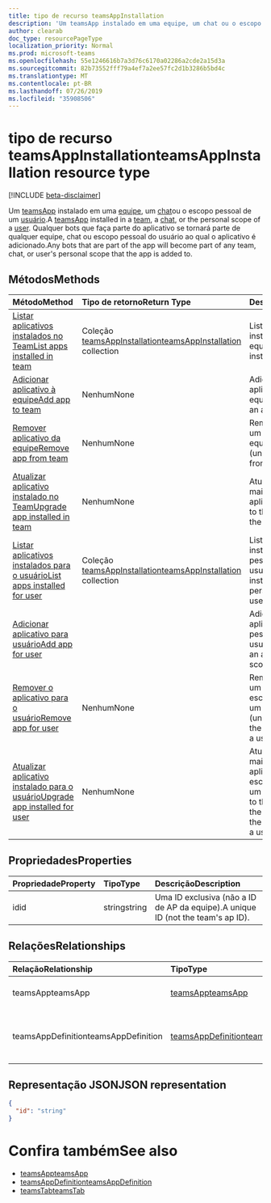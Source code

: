 ```yaml
---
title: tipo de recurso teamsAppInstallation
description: 'Um teamsApp instalado em uma equipe, um chat ou o escopo pessoal de um usuário. '
author: clearab
doc_type: resourcePageType
localization_priority: Normal
ms.prod: microsoft-teams
ms.openlocfilehash: 55e1246616b7a3d76c6170a02286a2cde2a15d3a
ms.sourcegitcommit: 82b73552fff79a4ef7a2ee57fc2d1b3286b5bd4c
ms.translationtype: MT
ms.contentlocale: pt-BR
ms.lasthandoff: 07/26/2019
ms.locfileid: "35908506"
---
```

# <a name="teamsappinstallation-resource-type"></a><span data-ttu-id="e824c-103">tipo de recurso teamsAppInstallation</span><span class="sxs-lookup"><span data-stu-id="e824c-103">teamsAppInstallation resource type</span></span>

[!INCLUDE [beta-disclaimer](../../includes/beta-disclaimer.md)]

<span data-ttu-id="e824c-104">Um [teamsApp](teamsapp.md) instalado em uma [equipe](team.md), um [chat](chat.md)ou o escopo pessoal de um [usuário](user.md).</span><span class="sxs-lookup"><span data-stu-id="e824c-104">A [teamsApp](teamsapp.md) installed in a [team](team.md), a [chat](chat.md), or the personal scope of a [user](user.md).</span></span> <span data-ttu-id="e824c-105">Qualquer bots que faça parte do aplicativo se tornará parte de qualquer equipe, chat ou escopo pessoal do usuário ao qual o aplicativo é adicionado.</span><span class="sxs-lookup"><span data-stu-id="e824c-105">Any bots that are part of the app will become part of any team, chat, or user's personal scope that the app is added to.</span></span>

## <a name="methods"></a><span data-ttu-id="e824c-106">Métodos</span><span class="sxs-lookup"><span data-stu-id="e824c-106">Methods</span></span>

| <span data-ttu-id="e824c-107">Método</span><span class="sxs-lookup"><span data-stu-id="e824c-107">Method</span></span>       | <span data-ttu-id="e824c-108">Tipo de retorno</span><span class="sxs-lookup"><span data-stu-id="e824c-108">Return Type</span></span>  |<span data-ttu-id="e824c-109">Descrição</span><span class="sxs-lookup"><span data-stu-id="e824c-109">Description</span></span>|
|:---------------|:--------|:----------|
|[<span data-ttu-id="e824c-110">Listar aplicativos instalados no Team</span><span class="sxs-lookup"><span data-stu-id="e824c-110">List apps installed in team</span></span>](../api/teamsappinstallation-list.md) | <span data-ttu-id="e824c-111">Coleção [teamsAppInstallation](teamsappinstallation.md)</span><span class="sxs-lookup"><span data-stu-id="e824c-111">[teamsAppInstallation](teamsappinstallation.md) collection</span></span> | <span data-ttu-id="e824c-112">Lista os aplicativos instalados em uma equipe.</span><span class="sxs-lookup"><span data-stu-id="e824c-112">Lists apps installed in a team.</span></span>|
|[<span data-ttu-id="e824c-113">Adicionar aplicativo à equipe</span><span class="sxs-lookup"><span data-stu-id="e824c-113">Add app to team</span></span>](../api/teamsappinstallation-add.md) |<span data-ttu-id="e824c-114">Nenhum</span><span class="sxs-lookup"><span data-stu-id="e824c-114">None</span></span> | <span data-ttu-id="e824c-115">Adiciona (instala) um aplicativo a uma equipe.</span><span class="sxs-lookup"><span data-stu-id="e824c-115">Adds (installs) an app to a team.</span></span>|
|[<span data-ttu-id="e824c-116">Remover aplicativo da equipe</span><span class="sxs-lookup"><span data-stu-id="e824c-116">Remove app from team</span></span>](../api/teamsappinstallation-delete.md) | <span data-ttu-id="e824c-117">Nenhum</span><span class="sxs-lookup"><span data-stu-id="e824c-117">None</span></span> | <span data-ttu-id="e824c-118">Remove (desinstala) um aplicativo de uma equipe.</span><span class="sxs-lookup"><span data-stu-id="e824c-118">Removes (uninstalls) an app from a team.</span></span>|
|[<span data-ttu-id="e824c-119">Atualizar aplicativo instalado no Team</span><span class="sxs-lookup"><span data-stu-id="e824c-119">Upgrade app installed in team</span></span>](../api/teamsappinstallation-upgrade.md) | <span data-ttu-id="e824c-120">Nenhum</span><span class="sxs-lookup"><span data-stu-id="e824c-120">None</span></span> | <span data-ttu-id="e824c-121">Atualiza para a versão mais recente do aplicativo.</span><span class="sxs-lookup"><span data-stu-id="e824c-121">Upgrades to the latest version of the app.</span></span>|
|[<span data-ttu-id="e824c-122">Listar aplicativos instalados para o usuário</span><span class="sxs-lookup"><span data-stu-id="e824c-122">List apps installed for user</span></span>](../api/user-list-teamsappinstallation.md) | <span data-ttu-id="e824c-123">Coleção [teamsAppInstallation](teamsappinstallation.md)</span><span class="sxs-lookup"><span data-stu-id="e824c-123">[teamsAppInstallation](teamsappinstallation.md) collection</span></span> | <span data-ttu-id="e824c-124">Lista os aplicativos instalados no escopo pessoal de um usuário.</span><span class="sxs-lookup"><span data-stu-id="e824c-124">Lists apps installed in the personal scope of a user.</span></span>|
|[<span data-ttu-id="e824c-125">Adicionar aplicativo para usuário</span><span class="sxs-lookup"><span data-stu-id="e824c-125">Add app for user</span></span>](../api/user-add-teamsappinstallation.md) | | <span data-ttu-id="e824c-126">Adiciona (instala) um aplicativo no escopo pessoal de um usuário.</span><span class="sxs-lookup"><span data-stu-id="e824c-126">Adds (installs) an app in the personal scope of a user.</span></span>|
|[<span data-ttu-id="e824c-127">Remover o aplicativo para o usuário</span><span class="sxs-lookup"><span data-stu-id="e824c-127">Remove app for user</span></span>](../api/user-delete-teamsappinstallation.md) | <span data-ttu-id="e824c-128">Nenhum</span><span class="sxs-lookup"><span data-stu-id="e824c-128">None</span></span> | <span data-ttu-id="e824c-129">Remove (desinstala) um aplicativo no escopo pessoal de um usuário.</span><span class="sxs-lookup"><span data-stu-id="e824c-129">Removes (uninstalls) an app in the personal scope of a user.</span></span>|
|[<span data-ttu-id="e824c-130">Atualizar aplicativo instalado para o usuário</span><span class="sxs-lookup"><span data-stu-id="e824c-130">Upgrade app installed for user</span></span>](../api/user-upgrade-teamsappinstallation.md) | <span data-ttu-id="e824c-131">Nenhum</span><span class="sxs-lookup"><span data-stu-id="e824c-131">None</span></span> | <span data-ttu-id="e824c-132">Atualiza para a versão mais recente do aplicativo instalado no escopo pessoal de um usuário.</span><span class="sxs-lookup"><span data-stu-id="e824c-132">Upgrades to the latest version of the app installed in the personal scope of a user.</span></span>|

## <a name="properties"></a><span data-ttu-id="e824c-133">Propriedades</span><span class="sxs-lookup"><span data-stu-id="e824c-133">Properties</span></span>

| <span data-ttu-id="e824c-134">Propriedade</span><span class="sxs-lookup"><span data-stu-id="e824c-134">Property</span></span>            | <span data-ttu-id="e824c-135">Tipo</span><span class="sxs-lookup"><span data-stu-id="e824c-135">Type</span></span>     | <span data-ttu-id="e824c-136">Descrição</span><span class="sxs-lookup"><span data-stu-id="e824c-136">Description</span></span> |
|:------------------- |:-------- |:----------- |
| <span data-ttu-id="e824c-137">id</span><span class="sxs-lookup"><span data-stu-id="e824c-137">id</span></span>                  | <span data-ttu-id="e824c-138">string</span><span class="sxs-lookup"><span data-stu-id="e824c-138">string</span></span>   | <span data-ttu-id="e824c-139">Uma ID exclusiva (não a ID de AP da equipe).</span><span class="sxs-lookup"><span data-stu-id="e824c-139">A unique ID (not the team's ap ID).</span></span> |

## <a name="relationships"></a><span data-ttu-id="e824c-140">Relações</span><span class="sxs-lookup"><span data-stu-id="e824c-140">Relationships</span></span>

| <span data-ttu-id="e824c-141">Relação</span><span class="sxs-lookup"><span data-stu-id="e824c-141">Relationship</span></span>   | <span data-ttu-id="e824c-142">Tipo</span><span class="sxs-lookup"><span data-stu-id="e824c-142">Type</span></span>    | <span data-ttu-id="e824c-143">Descrição</span><span class="sxs-lookup"><span data-stu-id="e824c-143">Description</span></span> |
|:---------------|:--------|:----------|
|<span data-ttu-id="e824c-144">teamsApp</span><span class="sxs-lookup"><span data-stu-id="e824c-144">teamsApp</span></span>|[<span data-ttu-id="e824c-145">teamsApp</span><span class="sxs-lookup"><span data-stu-id="e824c-145">teamsApp</span></span>](teamsapp.md)| <span data-ttu-id="e824c-146">O aplicativo que está instalado.</span><span class="sxs-lookup"><span data-stu-id="e824c-146">The app that is installed.</span></span> |
|<span data-ttu-id="e824c-147">teamsAppDefinition</span><span class="sxs-lookup"><span data-stu-id="e824c-147">teamsAppDefinition</span></span>|[<span data-ttu-id="e824c-148">teamsAppDefinition</span><span class="sxs-lookup"><span data-stu-id="e824c-148">teamsAppDefinition</span></span>](teamsappdefinition.md)| <span data-ttu-id="e824c-149">Os detalhes desta versão do aplicativo.</span><span class="sxs-lookup"><span data-stu-id="e824c-149">The details of this version of the app.</span></span> |

## <a name="json-representation"></a><span data-ttu-id="e824c-150">Representação JSON</span><span class="sxs-lookup"><span data-stu-id="e824c-150">JSON representation</span></span>

<!-- {
  "blockType": "resource",
  "@odata.type": "microsoft.graph.teamsAppInstallation",
  "baseType": "microsoft.graph.entity"
}-->

```json
{
  "id": "string"
}
```

# <a name="see-also"></a><span data-ttu-id="e824c-151">Confira também</span><span class="sxs-lookup"><span data-stu-id="e824c-151">See also</span></span>

- [<span data-ttu-id="e824c-152">teamsApp</span><span class="sxs-lookup"><span data-stu-id="e824c-152">teamsApp</span></span>](teamsapp.md)
- [<span data-ttu-id="e824c-153">teamsAppDefinition</span><span class="sxs-lookup"><span data-stu-id="e824c-153">teamsAppDefinition</span></span>](teamsappdefinition.md)
- [<span data-ttu-id="e824c-154">teamsTab</span><span class="sxs-lookup"><span data-stu-id="e824c-154">teamsTab</span></span>](../resources/teamstab.md)

<!-- uuid: 8fcb5dbc-d5aa-4681-8e31-b001d5168d79
2015-10-25 14:57:30 UTC -->
<!--
{
  "type": "#page.annotation",
  "description": "teamsApp resource",
  "keywords": "",
  "section": "documentation",
  "tocPath": "",
  "suppressions": []
}
-->
